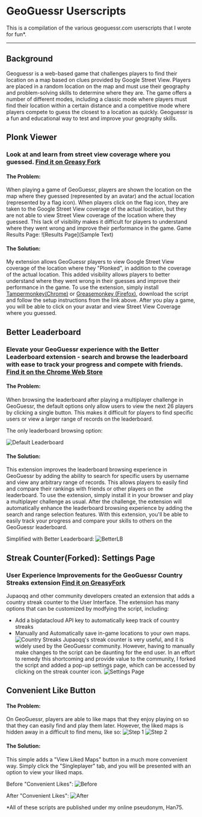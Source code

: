 # GeoGuessr Userscripts
This is a compilation of the various geoguessr.com userscripts that I wrote for fun*.
***
## Background
Geoguessr is a web-based game that challenges players to find their location on a map based on clues provided by Google Street View. Players are placed in a random location on the map and must use their geography and problem-solving skills to determine where they are. The game offers a number of different modes, including a classic mode where players must find their location within a certain distance and a competitive mode where players compete to guess the closest to a location as quickly. Geoguessr is a fun and educational way to test and improve your geography skills.
## Plonk Viewer
  ### Look at and learn from street view coverage where you guessed. [Find it on Greasy Fork](https://greasyfork.org/en/scripts/456785-plonkviewer-for-geoguessr "Plonk Viewer")
  #### The Problem: 
  When playing a game of GeoGuessr, players are shown the location on the map where they guessed (represented by an avatar) and the actual location (represented by a flag icon). When players click on the flag icon, they are taken to the Google Street View coverage of the actual location, but they are not able to view Street View coverage of the location where they guessed. This lack of visibility makes it difficult for players to understand where they went wrong and improve their performance in the game.
  Game Results Page:
  ![Results Page](Sample Text)
  #### The Solution:
  My extension allows GeoGuessr players to view Google Street View coverage of the location where they "Plonked", in addition to the coverage of the actual location. This added visibility allows players to better understand where they went wrong in their guesses and improve their performance in the game. To use the extension, simply install [Tampermonkey(Chrome)](https://chrome.google.com/webstore/detail/tampermonkey/dhdgffkkebhmkfjojejmpbldmpobfkfo?hl=en "Chrome Web Store") or [Greasemonkey (Firefox)](https://addons.mozilla.org/en-US/firefox/addon/greasemonkey/ "Firefox Browser Add-Ons"), download the script and follow the setup instructions from the link above. After you play a game, you will be able to click on your avatar and view Street View Coverage where you guessed.
  
## Better Leaderboard
  ### Elevate your GeoGuessr experience with the Better Leaderboard extension - search and browse the leaderboard with ease to track your progress and compete with friends. [Find it on the Chrome Web Store](https://chrome.google.com/webstore/detail/geoguessr-better-leaderbo/jfipnkcdgkdndjndmkkcbmnlminnlfbn "Chrome Web Store")
  #### The Problem:
  When browsing the leaderboard after playing a multiplayer challenge in GeoGuessr, the default options only allow users to view the next 26 players by clicking a single button. This makes it difficult for players to find specific users or view a larger range of records on the leaderboard.
  
  The only leaderboard browsing option:
  
  ![Default Leaderboard]()
  
  #### The Solution:
  This extension improves the leaderboard browsing experience in GeoGuessr by adding the ability to search for specific users by username and view any arbitrary range of records. This allows players to easily find and compare their rankings with friends or other players on the leaderboard. To use the extension, simply install it in your browser and play a multiplayer challenge as usual. After the challenge, the extension will automatically enhance the leaderboard browsing experience by adding the search and range selection features. With this extension, you'll be able to easily track your progress and compare your skills to others on the GeoGuessr leaderboard.
  
  Simplified with Better Leaderboard:
  ![BetterLB]()
## Streak Counter(Forked): Settings Page
  ### User Experience Improvements for the GeoGuessr Country Streaks extension [Find it on GreasyFork](https://greasyfork.org/en/scripts/455958-geoguessr-country-streaks-settings-page "GreasyFork")
  Jupaoqq and other community developers created an extension that adds a country streak counter to the User Interface. The extension has many options that can be customized by modfying the script, including:
  * Add a bigdatacloud API key to automatically keep track of country streaks
  * Manually and Automatically save in-game locations to your own maps.
  ![Country Streaks]()
  Jupaoqq's streak counter is very useful, and it is widely used by the GeoGuessr community. However, having to manually make changes to the script can be daunting for the end user.
  In an effort to remedy this shortcoming and provide value to the community, I forked the script and added a pop-up settings page, which can be accessed by clicking on the streak counter icon.
  ![Settings Page]()

## Convenient Like Button
  #### The Problem:
  On GeoGuessr, players are able to like maps that they enjoy playing on so that they can easily find and play them later. However, the liked maps is hidden away in a difficult to find menu, like so:
![Step 1]()
![Step 2]()
  #### The Solution:
  This simple adds a "View Liked Maps" button in a much more convenient way. Simply click the "Singleplayer" tab, and you will be presented with an option to view your liked maps.
  
  Before "Convenient Likes":
  ![Before]()
  
  After "Convenient Likes":
  ![After]()



*All of these scripts are published under my online pseudonym, Han75.
